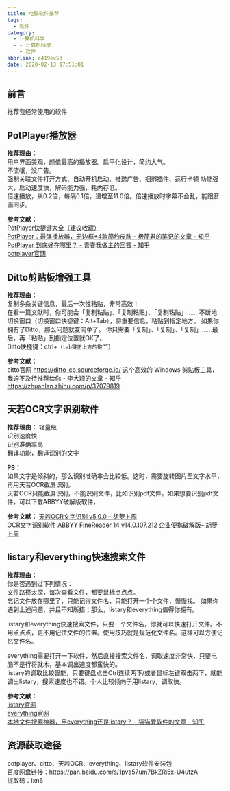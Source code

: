 ```yaml
---
title: 电脑软件推荐
tags:
  - 软件
category:
  - 计算机科学
  - - 计算机科学
    - 软件
abbrlink: e419ec53
date: 2020-02-13 17:51:01
---
```

## 前言
推荐我经常使用的软件  
<!-- more -->
## PotPlayer播放器
**推荐理由：**   
用户界面美观，颜值最高的播放器。扁平化设计，简约大气。  
不流氓，没广告。  
强制关联文件打开方式、自动开机启动、推送广告、捆绑插件、运行卡顿
功能强大，启动速度快，解码能力强，耗内存低。  
倍速播放，从0.2倍，每隔0.1倍，递增至11.0倍。倍速播放时字幕不会乱，能跟音画同步。  

**参考文献：**  
[PotPlayer快捷键大全（建议收藏）](https://www.jianshu.com/p/a598c0b153c5)  
[PotPlayer：最强播放器，无边框+4款简约皮肤 - 极简君的笔记的文章 - 知乎](https://zhuanlan.zhihu.com/p/35757176)  
[PotPlayer 到底好在哪里？ - 青春我做主的回答 - 知乎](https://www.zhihu.com/question/20710497/answer/214128858)  
[potplayer官网](http://potplayer.daum.net/)  

## Ditto剪贴板增强工具  
**推荐理由：**  
复制多条关键信息，最后一次性粘贴，非常高效！  
在看一篇文献时，你可能会「复制粘贴」、「复制粘贴」、「复制粘贴」……
不断地切换窗口（切换窗口快捷键：Alt+Tab），将重要信息，粘贴到指定地方。
如果你拥有了Ditto，那么问题就变简单了。
你只需要「复制」、「复制」、「复制」……最后，再「粘贴」到指定位置就OK了。  
Ditto快捷键：ctrl+`（tab键正上方的键“`”）  

**参考文献：**  
citto官网
https://ditto-cp.sourceforge.io/
这个高效的 Windows 剪贴板工具，我迫不及待推荐给你 - 李大颖的文章 - 知乎
https://zhuanlan.zhihu.com/p/37079819

## 天若OCR文字识别软件
**推荐理由：**
轻量级  
识别速度快  
识别准确率高  
翻译功能，翻译识别的文字  

**PS：**  
如果文字是倾斜的，那么识别准确率会比较低。这时，需要旋转图片至文字水平，再用天若OCR截屏识别。  
天若OCR只能截屏识别，不能识别文件，比如识别pdf文件。如果想要识别pdf文件，可以下载ABBYY破解版软件，

**参考文献：**
[天若OCR文字识别 v5.0.0 – 胡萝卜周](http://www.carrotchou.blog/17857.html)  
[OCR文字识别软件 ABBYY FineReader 14 v14.0.107.212 企业便携破解版– 胡萝卜周](http://www.carrotchou.blog/13979.html)  

## listary和everything快速搜索文件
**推荐理由：**    
你是否遇到过下列情况：  
文件路径太深，每次查看文件，都要鼠标点点点。  
忘记文件放在哪里了，只能记得文件名，只能打开一个个文件，慢慢找。
如果你遇到上述问题，并且不知所措；那么，listary和everything值得你拥有。  

listary和everything快速搜索文件，只要一个文件名，你就可以快速打开文件。不用点点点，更不用记住文件的位置。使用技巧就是规范化文件名。这样可以方便记忆文件名。  

everything需要打开一下软件，然后直接搜索文件名，调取速度非常快，只要电脑不是行将就木，基本调出速度都蛮快的。  
listary的调取比较智能，只要键盘点击Ctrl连续两下/或者鼠标左键双击两下，就能调出listary，搜索速度也不错。个人比较倾向于用listary，调取快。  

**参考文献：**  
[listary官网](https://www.listary.com/)  
[everything官网](https://www.voidtools.com/zh-cn/)  
[本地文件搜索神器，用everything还是listary？ - 猫猫爱软件的文章 - 知乎](https://zhuanlan.zhihu.com/p/51381894)  


## 资源获取途径
potplayer、citto、天若OCR、everything、listary软件安装包  
百度网盘链接：https://pan.baidu.com/s/1pva57um7BkZRi5x-U4utzA   
提取码：lxn6  


